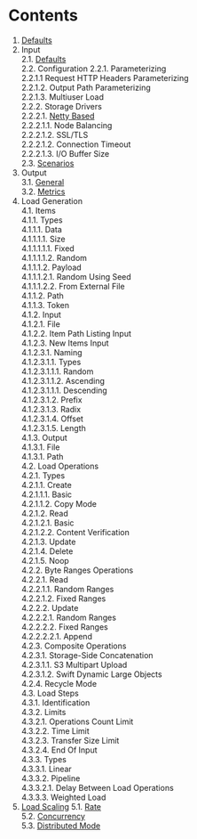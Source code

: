 # Contents

1. [Defaults](defaults)<br/>
2. Input<br/>
2.1. [Defaults](defaults)<br/>
2.2. Configuration
2.2.1. Parameterizing<br/>
2.2.1.1 Request HTTP Headers Parameterizing<br/>
2.2.1.2. Output Path Parameterizing<br/>
2.2.1.3. Multiuser Load<br/>
2.2.2. Storage Drivers<br/>
2.2.2.1. [Netty Based](../../storage/driver/coop/netty)<br/>
2.2.2.1.1. Node Balancing<br/>
2.2.2.1.2. SSL/TLS<br/>
2.2.2.1.2. Connection Timeout<br/>
2.2.2.1.3. I/O Buffer Size<br/>
2.3. [Scenarios](input/scenarios)<br/>
3. Output<br/>
3.1. [General](output/general)<br/>
3.2. [Metrics](output/metrics)<br/>
4. Load Generation<br/>
4.1. Items<br/>
4.1.1. Types<br/>
4.1.1.1. Data<br/>
4.1.1.1.1. Size<br/>
4.1.1.1.1.1. Fixed<br/>
4.1.1.1.1.2. Random<br/>
4.1.1.1.2. Payload<br/>
4.1.1.1.2.1. Random Using Seed<br/>
4.1.1.1.2.2. From External File<br/>
4.1.1.2. Path<br/>
4.1.1.3. Token<br/>
4.1.2. Input<br/>
4.1.2.1. File<br/>
4.1.2.2. Item Path Listing Input<br/>
4.1.2.3. New Items Input<br/>
4.1.2.3.1. Naming<br/>
4.1.2.3.1.1. Types<br/>
4.1.2.3.1.1.1. Random<br/>
4.1.2.3.1.1.2. Ascending<br/>
4.1.2.3.1.1.1. Descending<br/>
4.1.2.3.1.2. Prefix<br/>
4.1.2.3.1.3. Radix<br/>
4.1.2.3.1.4. Offset<br/>
4.1.2.3.1.5. Length<br/>
4.1.3. Output<br/>
4.1.3.1. File<br/>
4.1.3.1. Path<br/>
4.2. Load Operations<br/>
4.2.1. Types<br/>
4.2.1.1. Create<br/>
4.2.1.1.1. Basic<br/>
4.2.1.1.2. Copy Mode<br/>
4.2.1.2. Read<br/>
4.2.1.2.1. Basic<br/>
4.2.1.2.2. Content Verification<br/>
4.2.1.3. Update<br/>
4.2.1.4. Delete<br/>
4.2.1.5. Noop<br/>
4.2.2. Byte Ranges Operations<br/>
4.2.2.1. Read<br/>
4.2.2.1.1. Random Ranges<br/>
4.2.2.1.2. Fixed Ranges<br/>
4.2.2.2. Update<br/>
4.2.2.2.1. Random Ranges<br/>
4.2.2.2.2. Fixed Ranges<br/>
4.2.2.2.2.1. Append<br/>
4.2.3. Composite Operations<br/>
4.2.3.1. Storage-Side Concatenation<br/>
4.2.3.1.1. S3 Multipart Upload<br/>
4.2.3.1.2. Swift Dynamic Large Objects<br/>
4.2.4. Recycle Mode<br/>
4.3. Load Steps<br/>
4.3.1. Identification<br/>
4.3.2. Limits<br/>
4.3.2.1. Operations Count Limit<br/>
4.3.2.2. Time Limit<br/>
4.3.2.3. Transfer Size Limit<br/>
4.3.2.4. End Of Input<br/>
4.3.3. Types<br/>
4.3.3.1. Linear<br/>
4.3.3.2. Pipeline<br/>
4.3.3.2.1. Delay Between Load Operations<br/>
4.3.3.3. Weighted Load<br/>
5. [Load Scaling](scaling)
5.1. [Rate](scaling/REAMDE.md#1-rate)<br/>
5.2. [Concurrency](scaling/REAMDE.md#2-concurrency)<br/>
5.3. [Distributed Mode](scaling/REAMDE.md#3-distributed-mode)<br/>
